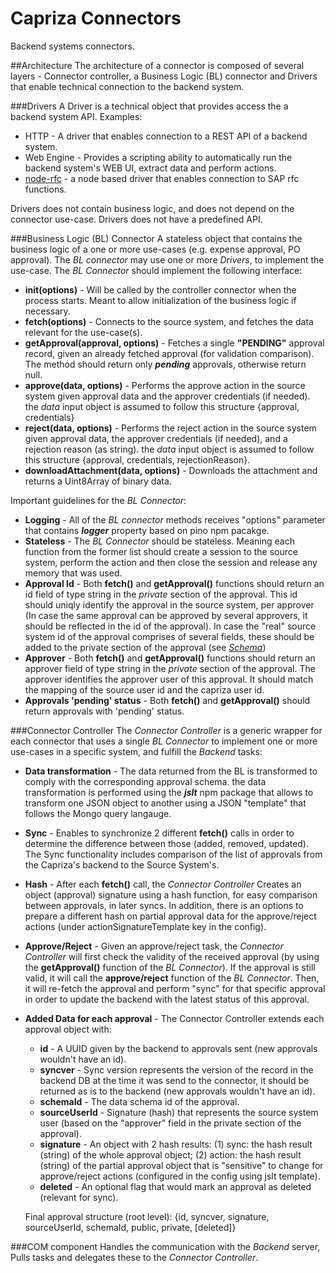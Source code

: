# Capriza Connectors
Backend systems connectors.

##Architecture
The architecture of a connector is composed of several layers - Connector controller, a Business Logic (BL) connector and Drivers that enable technical connection to the backend system.

###Drivers
A Driver is a technical object that provides access the a backend system API.
Examples:

* HTTP - A driver that enables connection to a REST API of a backend system.
* Web Engine - Provides a scripting ability to automatically run the backend system's WEB UI, extract data and perform actions.
* [node-rfc](https://github.com/SAP/node-rfc) - a node based driver that enables connection to SAP rfc functions.

Drivers does not contain business logic, and does not depend on the connector use-case.
Drivers does not have a predefined API.

###Business Logic (BL) Connector
A stateless object that contains the business logic of a one or more use-cases (e.g. expense approval, PO approval).
The *BL connector* may use one or more *Drivers*, to implement the use-case.
The *BL Connector* should implement the following interface:

* **init(options)** - Will be called by the controller connector when the process starts. Meant to allow initialization of the business logic if necessary.
* **fetch(options)** - Connects to the source system, and fetches the data relevant for the use-case(s).
* **getApproval(approval, options)** - Fetches a single **"PENDING"** approval record, given an already fetched approval (for validation comparison). The method should return only ***pending*** approvals, otherwise return null.
* **approve(data, options)** - Performs the approve action in the source system given approval data and the approver credentials (if needed). the *data* input object is assumed to follow this structure {approval, credentials}
* **reject(data, options)** - Performs the reject action in the source system given approval data, the approver credentials (if needed), and a rejection reason (as string). the *data* input object is assumed to follow this structure {approval, credentials, rejectionReason}.
* **downloadAttachment(data, options)** - Downloads the attachment and returns a Uint8Array of binary data.

Important guidelines for the *BL Connector*:

* **Logging** - All of the *BL connector* methods receives "options" parameter that contains ***logger*** property based on pino npm pacakge. 
* **Stateless** - The *BL Connector* should be stateless. Meaning each function from the former list should create a session to the source system, perform the action and then close the session and release any memory that was used.
* **Approval Id** - Both **fetch()** and **getApproval()** functions should return an id field of type string in the *private* section of the approval. This id should uniqly identify the approval in the source system, per approver (In case the same approval can be approved by several approvers, it should be reflected in the id of the approval). In case the "real" source system id of the approval comprises of several fields, these should be added to the private section of the approval (see [*Schema*](https://caprizaportfolio.assembla.com/spaces/capriza-ng/git-7/source))
* **Approver** - Both **fetch()** and **getApproval()** functions should return an approver field of type string in the *private* section of the approval. The approver identifies the approver user of this approval. It should match the mapping of the source user id and the capriza user id.
* **Approvals 'pending' status** - Both **fetch()** and **getApproval()** should return approvals with 'pending' status.

###Connector Controller
The *Connector Controller* is a generic wrapper for each connector that uses a single *BL Connector* to implement one or more use-cases in a specific system, and fulfill the *Backend* tasks:

* **Data transformation** - The data returned from the BL is transformed to comply with the corresponding approval schema. the data transformation is performed using the ***jslt*** npm package that allows to transform one JSON object to another using a JSON "template" that follows the Mongo query langauge. 
* **Sync** - Enables to synchronize 2 different **fetch()** calls in order to determine the difference between those (added, removed, updated). The Sync functionality includes comparison of the list of approvals from the Capriza's backend to the Source System's.
* **Hash** - After each **fetch()** call, the *Connector Controller* Creates an object (approval) signature using a hash function, for easy comparison between approvals, in later syncs. In addition, there is an options to prepare a different hash on partial approval data for the approve/reject actions (under actionSignatureTemplate key in the config).
* **Approve/Reject** - Given an approve/reject task, the *Connector Controller* will first check the validity of the received approval (by using the **getApproval()** function of the *BL Connector*). If the approval is still valid, it will call the **approve/reject** function of the *BL Connector*. Then, it will re-fetch the approval and perform "sync" for that specific approval in order to update the backend with the latest status of this approval.
* **Added Data for each approval** - The Connector Controller extends each approval object with:
    * **id** - A UUID given by the backend to approvals sent (new approvals wouldn't have an id).
    * **syncver** - Sync version represents the version of the record in the backend DB at the time it was send to the connector, it should be returned as is to the backend (new approvals wouldn't have an id).
    * **schemaId** - The data schema id of the approval.
    * **sourceUserId** - Signature (hash) that represents the source system user (based on the "approver" field in the private section of the approval).
    * **signature** - An object with 2 hash results: (1) sync: the hash result (string) of the whole approval object; (2) action: the hash result (string) of the partial approval object that is "sensitive" to change for approve/reject actions (configured in the config using jslt template).
    * **deleted** - An optional flag that would mark an approval as deleted (relevant for sync).
  
    
    Final approval structure (root level): 
        {id, syncver, signature, sourceUserId, schemaId, public, private, [deleted]}

###COM component
Handles the communication with the *Backend* server, Pulls tasks and delegates these to the *Connector Controller*.
              